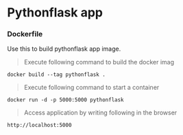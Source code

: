 # Pythonflask app



### Dockerfile
Use this to build pythonflask app image. 
> Execute following command to build the docker imag
```
docker build --tag pythonflask .
```

> Execute following command to start a container
```
docker run -d -p 5000:5000 pythonflask
```

> Access application by writing following in the browser

```
http://localhost:5000
```